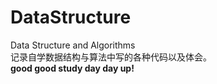 # DataStructure
Data Structure and Algorithms  
记录自学数据结构与算法中写的各种代码以及体会。  
**good good study day day up!**
